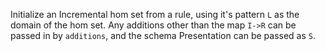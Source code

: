 Initialize an Incremental hom set from a rule, using it's pattern `L` as the  domain of the hom set. Any additions other than the map `I->R` can be passed in by `additions`, and the schema Presentation can be passed as `S`.

